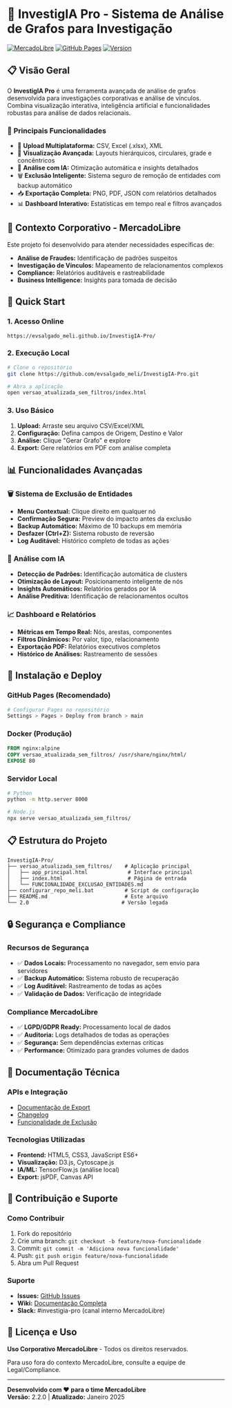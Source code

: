 # 🚀 InvestigIA Pro - Sistema de Análise de Grafos para Investigação

[![MercadoLibre](https://img.shields.io/badge/MercadoLibre-Corporate-blue)](https://github.com/evsalgado_meli)
[![GitHub Pages](https://img.shields.io/badge/GitHub%20Pages-Live-green)](https://evsalgado_meli.github.io/InvestigIA-Pro/)
[![Version](https://img.shields.io/badge/Version-2.2.0-orange)](./versao_atualizada_sem_filtros/)

## 📋 **Visão Geral**

O **InvestigIA Pro** é uma ferramenta avançada de análise de grafos desenvolvida para investigações corporativas e análise de vínculos. Combina visualização interativa, inteligência artificial e funcionalidades robustas para análise de dados relacionais.

### 🎯 **Principais Funcionalidades**

- 📂 **Upload Multiplataforma:** CSV, Excel (.xlsx), XML
- 🎨 **Visualização Avançada:** Layouts hierárquicos, circulares, grade e concêntricos
- 🤖 **Análise com IA:** Otimização automática e insights detalhados
- 🗑️ **Exclusão Inteligente:** Sistema seguro de remoção de entidades com backup automático
- 📥 **Exportação Completa:** PNG, PDF, JSON com relatórios detalhados
- 📊 **Dashboard Interativo:** Estatísticas em tempo real e filtros avançados

## 🏢 **Contexto Corporativo - MercadoLibre**

Este projeto foi desenvolvido para atender necessidades específicas de:
- **Análise de Fraudes:** Identificação de padrões suspeitos
- **Investigação de Vínculos:** Mapeamento de relacionamentos complexos
- **Compliance:** Relatórios auditáveis e rastreabilidade
- **Business Intelligence:** Insights para tomada de decisão

## 🚀 **Quick Start**

### **1. Acesso Online**
```
https://evsalgado_meli.github.io/InvestigIA-Pro/
```

### **2. Execução Local**
```bash
# Clone o repositório
git clone https://github.com/evsalgado_meli/InvestigIA-Pro.git

# Abra a aplicação
open versao_atualizada_sem_filtros/index.html
```

### **3. Uso Básico**
1. **Upload:** Arraste seu arquivo CSV/Excel/XML
2. **Configuração:** Defina campos de Origem, Destino e Valor
3. **Análise:** Clique "Gerar Grafo" e explore
4. **Export:** Gere relatórios em PDF com análise completa

## 📊 **Funcionalidades Avançadas**

### 🗑️ **Sistema de Exclusão de Entidades**
- **Menu Contextual:** Clique direito em qualquer nó
- **Confirmação Segura:** Preview do impacto antes da exclusão
- **Backup Automático:** Máximo de 10 backups em memória
- **Desfazer (Ctrl+Z):** Sistema robusto de reversão
- **Log Auditável:** Histórico completo de todas as ações

### 🤖 **Análise com IA**
- **Detecção de Padrões:** Identificação automática de clusters
- **Otimização de Layout:** Posicionamento inteligente de nós
- **Insights Automáticos:** Relatórios gerados por IA
- **Análise Preditiva:** Identificação de relacionamentos ocultos

### 📈 **Dashboard e Relatórios**
- **Métricas em Tempo Real:** Nós, arestas, componentes
- **Filtros Dinâmicos:** Por valor, tipo, relacionamento
- **Exportação PDF:** Relatórios executivos completos
- **Histórico de Análises:** Rastreamento de sessões

## 🔧 **Instalação e Deploy**

### **GitHub Pages (Recomendado)**
```bash
# Configurar Pages no repositório
Settings > Pages > Deploy from branch > main
```

### **Docker (Produção)**
```dockerfile
FROM nginx:alpine
COPY versao_atualizada_sem_filtros/ /usr/share/nginx/html/
EXPOSE 80
```

### **Servidor Local**
```bash
# Python
python -m http.server 8000

# Node.js
npx serve versao_atualizada_sem_filtros/
```

## 📋 **Estrutura do Projeto**

```
InvestigIA-Pro/
├── versao_atualizada_sem_filtros/    # Aplicação principal
│   ├── app_principal.html             # Interface principal
│   ├── index.html                     # Página de entrada
│   └── FUNCIONALIDADE_EXCLUSAO_ENTIDADES.md
├── configurar_repo_meli.bat          # Script de configuração
├── README.md                         # Este arquivo
└── 2.0                              # Versão legada
```

## 🔒 **Segurança e Compliance**

### **Recursos de Segurança**
- ✅ **Dados Locais:** Processamento no navegador, sem envio para servidores
- ✅ **Backup Automático:** Sistema robusto de recuperação
- ✅ **Log Auditável:** Rastreamento de todas as ações
- ✅ **Validação de Dados:** Verificação de integridade

### **Compliance MercadoLibre**
- ✅ **LGPD/GDPR Ready:** Processamento local de dados
- ✅ **Auditoria:** Logs detalhados de todas as operações
- ✅ **Segurança:** Sem dependências externas críticas
- ✅ **Performance:** Otimizado para grandes volumes de dados

## 📖 **Documentação Técnica**

### **APIs e Integração**
- [Documentação de Export](./versao_atualizada_sem_filtros/DEPLOY.md)
- [Changelog](./versao_atualizada_sem_filtros/CHANGELOG.md)
- [Funcionalidade de Exclusão](./versao_atualizada_sem_filtros/FUNCIONALIDADE_EXCLUSAO_ENTIDADES.md)

### **Tecnologias Utilizadas**
- **Frontend:** HTML5, CSS3, JavaScript ES6+
- **Visualização:** D3.js, Cytoscape.js
- **IA/ML:** TensorFlow.js (análise local)
- **Export:** jsPDF, Canvas API

## 🤝 **Contribuição e Suporte**

### **Como Contribuir**
1. Fork do repositório
2. Crie uma branch: `git checkout -b feature/nova-funcionalidade`
3. Commit: `git commit -m 'Adiciona nova funcionalidade'`
4. Push: `git push origin feature/nova-funcionalidade`
5. Abra um Pull Request

### **Suporte**
- **Issues:** [GitHub Issues](https://github.com/evsalgado_meli/InvestigIA-Pro/issues)
- **Wiki:** [Documentação Completa](https://github.com/evsalgado_meli/InvestigIA-Pro/wiki)
- **Slack:** #investigia-pro (canal interno MercadoLibre)

## 📄 **Licença e Uso**

**Uso Corporativo MercadoLibre** - Todos os direitos reservados.

Para uso fora do contexto MercadoLibre, consulte a equipe de Legal/Compliance.

---

**Desenvolvido com ❤️ para o time MercadoLibre**  
**Versão:** 2.2.0 | **Atualizado:** Janeiro 2025